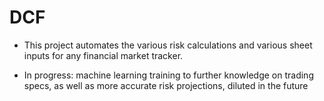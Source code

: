 # DCF

- This project automates the various risk calculations and various sheet inputs for any financial market tracker.

- In progress: machine learning training to further knowledge on trading specs, as well as more accurate risk projections, diluted in the future
